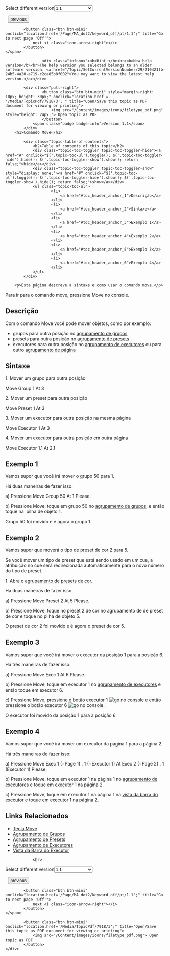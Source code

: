 
<div class="topic-navigation">

<div class="pull-right">
	<span class="pull-left">


<div class="pull-left">
<form action="/Topic/SetCurrentVersionNumber" class="form-inline" id="frmTagSelector" method="post">	<span class="form-mini">
		<div class="input-prepend"><span class="add-on">Select different version</span><select autocomplete="off" id="versionNumberId" name="versionNumberId" onchange="$(this).closest('#frmTagSelector').submit();" style="width: 120px;"><option value="">- latest -</option>
<option selected="selected" value="3">1.1</option>
<option value="7">1.2</option>
<option value="12">1.3</option>
<option value="16">1.5</option>
<option value="29">1.9</option>
</select></div>
		<input data-val="true" data-val-number="The field Int32 must be a number." data-val-required="The Int32 field is required." id="ProductId" name="ProductId" type="hidden" value="7">
		<input id="CurrentGuid" name="CurrentGuid" type="hidden" value="210421fb-24b5-4a20-a719-c2ca85b8f002">
	</span>
</form></div>&nbsp;	</span>
	<span class="pull-right" style="white-space: nowrap;">
			<button class="btn btn-mini" onclick="location.href='/Page/MA_dot2/keyword_midinote/pt/1.1'; " title="Go to previous page 'MidiNote'">
				<i class="icon-arrow-left"></i> previous
			</button>

			<button class="btn btn-mini" onclick="location.href='/Page/MA_dot2/keyword_off/pt/1.1';" title="Go to next page 'Off'">
				next <i class="icon-arrow-right"></i> 
			</button>
	</span>
</div>
<div class="clear-fix" style="margin-bottom: 10px"></div>
</div>

					<div class="infobox"><b>Hint:</b><br><b>New help version</b><br>The help version you selected belongs to an older software version. <a href="/Topic/SetCurrentVersionNumber/29/210421fb-24b5-4a20-a719-c2ca85b8f002">You may want to view the latest help version.</a></div>

			<div class="pull-right">
					<button class="btn btn-mini" style="margin-right: 10px; height: 30px;" onclick="location.href = '/Media/TopicPdf/7918/3'; " title="Open/Save this topic as PDF document for viewing or printing">
						<img src="/Content/images/icons/filetype_pdf.png" style="height: 24px;"> Open topic as PDF
					</button>
				<span class="badge badge-info">Version 1.1</span>
			</div>
		<h1>Comando Move</h1>

			<div class="topic-table-of-contents">
				<h2>Table of contents of this topic</h2>
				<div class="topic-toc-toggler topic-toc-toggler-hide"><a href="#" onclick="$('.topic-toc-ul').toggle(); $('.topic-toc-toggler-hide').hide(); $('.topic-toc-toggler-show').show(); return false;">hide</a></div>
				<div class="topic-toc-toggler topic-toc-toggler-show" style="display: none;"><a href="#" onclick="$('.topic-toc-ul').toggle(); $('.topic-toc-toggler-hide').show(); $('.topic-toc-toggler-show').hide(); return false;">show</a></div>
				<ul class="topic-toc-ul">
						<li>
							<a href="#toc_header_anchor_1">Descrição</a>
						</li>
						<li>
							<a href="#toc_header_anchor_2">Sintaxe</a>
						</li>
						<li>
							<a href="#toc_header_anchor_3">Exemplo 1</a>
						</li>
						<li>
							<a href="#toc_header_anchor_4">Exemplo 2</a>
						</li>
						<li>
							<a href="#toc_header_anchor_5">Exemplo 3</a>
						</li>
						<li>
							<a href="#toc_header_anchor_6">Exemplo 4</a>
						</li>
				</ul>
			</div>

		<p>Esta página descreve a sintaxe e como usar o comando move.</p>

<p>Para ir para o comando move, pressione&nbsp;<span class="hardkey">Move</span>&nbsp;no&nbsp;console.</p>

<a name="toc_header_anchor_1" id="toc_header_anchor_1" class="topic-toc-item"></a><h2>Descrição</h2>

<p>Com o comando Move você pode mover objetos, como por exemplo:</p>

<ul>
	<li>grupos para outra posição no&nbsp;<a href="/Topic/a28e845d-664a-4bff-8f81-d6039857b1de">agrupamento de grupos</a></li>
	<li>presets para outra posição no&nbsp;<a href="/Topic/c3fb198e-9577-4dae-981c-601829997529">agrupamento de presets</a></li>
	<li>executores para outra posição no&nbsp;<a href="/Topic/c1cec312-0cbe-4824-aa2a-1b23a81f9d9f">agrupamento de executores</a>&nbsp;ou para outro&nbsp;<a href="/Topic/5525b66b-92c6-4e03-b351-3976dc15cb5b">agrupamento de página</a></li>
</ul>

<a name="toc_header_anchor_2" id="toc_header_anchor_2" class="topic-toc-item"></a><h2>Sintaxe</h2>

<p>1. Mover um&nbsp;grupo para outra posição</p>

<div class="cl_input">Move Group 1 At 3</div>

<p>2. Mover um&nbsp;preset para outra posição</p>

<div class="cl_input">Move Preset 1 At 3</div>

<p>3. Mover um&nbsp;executor para outra posição na mesma página</p>

<div class="cl_input">Move Executor 1 At 3</div>

<p>4. Mover&nbsp;um&nbsp;executor para outra posição em outra página</p>

<div class="cl_input">Move Executor 1.1 At 2.1</div>

<a name="toc_header_anchor_3" id="toc_header_anchor_3" class="topic-toc-item"></a><h2>Exemplo 1</h2>

<p>Vamos supor que você irá mover o grupo 50 para 1.</p>

<p>Há duas maneiras de fazer isso.</p>

<p>a) Pressione&nbsp;<span class="hardkey">Move</span> <span class="hardkey">Group</span> <span class="hardkey">50</span> <span class="hardkey">At</span> <span class="hardkey">1</span> <span class="hardkey">Please</span>.</p>

<p>b) Pressione&nbsp;<span class="hardkey">Move</span>, toque em&nbsp;<span class="softkey">grupo 50</span>&nbsp;no&nbsp;<a href="/Topic/a28e845d-664a-4bff-8f81-d6039857b1de">agrupamento de grupos</a>, e então toque na <span class="softkey">&nbsp;pilha de objeto 1</span>.</p>

<p>Grupo 50 foi movido e é agora o grupo 1.</p>

<a name="toc_header_anchor_4" id="toc_header_anchor_4" class="topic-toc-item"></a><h2>Exemplo 2</h2>

<p>Vamos supor que moverá o tipo de preset de cor 2 para 5.</p>

<div class="tip">Se você mover um tipo de preset que está sendo usado em um cue, a atribuição no&nbsp;cue&nbsp;será redirecionada automaticamente para o novo número do tipo de preset.</div>

<p>1. Abra o&nbsp;<a href="/Topic/c3fb198e-9577-4dae-981c-601829997529">agrupamento de presets de cor</a>.</p>

<p>Há duas maneiras de fazer isso:</p>

<p>a) Pressione&nbsp;<span class="hardkey">Move</span> <span class="hardkey">Preset</span> <span class="hardkey">2</span> <span class="hardkey">At</span> <span class="hardkey">5</span> <span class="hardkey">Please</span>.</p>

<p>b) Pressione&nbsp;<span class="hardkey">Move</span>, toque no&nbsp;<span class="softkey">preset 2</span>&nbsp;de cor no agrupamento de de preset de cor e toque no&nbsp;<span class="softkey">pilha de objeto 5</span>.</p>

<p>O preset de cor 2 foi movido e é agora o preset de cor 5.</p>

<a name="toc_header_anchor_5" id="toc_header_anchor_5" class="topic-toc-item"></a><h2>Exemplo 3</h2>

<p>Vamos supor que você irá mover o executor da posição 1 para a posição 6.</p>

<p>Há três maneiras de fazer isso:</p>

<p>a) Pressione&nbsp;<span class="hardkey">Move</span> <span class="hardkey">Exec</span> <span class="hardkey">1</span> <span class="hardkey">At</span> <span class="hardkey">6</span> <span class="hardkey">Please</span>.</p>

<p>b) Pressione&nbsp;<span class="hardkey">Move</span>, toque em&nbsp;<span class="softkey">executor 1</span>&nbsp;no&nbsp;<a href="/Topic/c1cec312-0cbe-4824-aa2a-1b23a81f9d9f">agrupamento de executores</a>&nbsp;e então toque em&nbsp;<span class="softkey">executor 6</span>.</p>

<p>c) Pressione&nbsp;<span class="hardkey">Move</span>, pressione o botão executor&nbsp;1 <span class="hardkey"><img alt="go" src="/Media/Mlg/go_1.png"></span>&nbsp;no&nbsp;console e então pressione o botão executor 6&nbsp;<span class="hardkey"><img alt="go" src="/Media/Mlg/go_1.png"></span>&nbsp;no console.</p>

<p>O executor foi movido da posição 1 para a posição 6.</p>

<a name="toc_header_anchor_6" id="toc_header_anchor_6" class="topic-toc-item"></a><h2>Exemplo 4</h2>

<p>Vamos supor que você irá mover um executor da página 1 para a página 2.</p>

<p>Há três maneiras de fazer isso:</p>

<p>a) Pressione&nbsp;<span class="hardkey">Move</span> <span class="hardkey">Exec</span> <span class="hardkey">1</span> (=Page 1) <span class="hardkey">.</span> <span class="hardkey">1</span> (=Executor 1) <span class="hardkey">At</span> <span class="hardkey">Exec</span> <span class="hardkey">2</span> (=Page 2) <span class="hardkey">.</span> <span class="hardkey">1</span> (Executor 1) <span class="hardkey">Please</span>.</p>

<p>b) Pressione&nbsp;<span class="hardkey">Move</span>, toque em&nbsp;<span class="softkey">executor 1</span>&nbsp;na página&nbsp;1 no&nbsp;<a href="/Topic/c1cec312-0cbe-4824-aa2a-1b23a81f9d9f">agrupamento de executores</a>&nbsp;e toque em&nbsp;<span class="softkey">executor 1</span>&nbsp;na página&nbsp;2.</p>

<p>c) Pressione&nbsp;<span class="hardkey">Move</span>, toque em&nbsp;<span class="softkey">executor 1</span>&nbsp;na página&nbsp;1 na&nbsp;<a href="/Topic/af87cdc8-b54b-41ee-b614-26065230c7ec">vista da barra do executor</a>&nbsp;e toque em&nbsp;<span class="softkey">executor 1</span>&nbsp;na página 2.</p>

<a name="toc_header_anchor_7" id="toc_header_anchor_7" class="topic-toc-item"></a><h2>Links Relacionados</h2>

<ul>
	<li><a href="/Topic/f12e11a4-5376-4abb-b023-09c75a033a92">Tecla Move</a></li>
	<li><a href="/Topic/a28e845d-664a-4bff-8f81-d6039857b1de">Agrupamento de Grupos</a></li>
	<li><a href="/Topic/c3fb198e-9577-4dae-981c-601829997529">Agrupamento de Presets</a></li>
	<li><a href="/Topic/d8ca000e-cf13-448d-ac3e-129272e731d8">Agrupamento de Executores</a></li>
	<li><a href="/Topic/d8ca000e-cf13-448d-ac3e-129272e731d8">Vista da Barra do Executor</a></li>
</ul>


				<br>
<div class="topic-navigation">

<div class="pull-right">
	<span class="pull-left">


<div class="pull-left">
<form action="/Topic/SetCurrentVersionNumber" class="form-inline" id="frmTagSelector" method="post">	<span class="form-mini">
		<div class="input-prepend"><span class="add-on">Select different version</span><select autocomplete="off" id="versionNumberId" name="versionNumberId" onchange="$(this).closest('#frmTagSelector').submit();" style="width: 120px;"><option value="">- latest -</option>
<option selected="selected" value="3">1.1</option>
<option value="7">1.2</option>
<option value="12">1.3</option>
<option value="16">1.5</option>
<option value="29">1.9</option>
</select></div>
		<input data-val="true" data-val-number="The field Int32 must be a number." data-val-required="The Int32 field is required." id="ProductId" name="ProductId" type="hidden" value="7">
		<input id="CurrentGuid" name="CurrentGuid" type="hidden" value="210421fb-24b5-4a20-a719-c2ca85b8f002">
	</span>
</form></div>&nbsp;	</span>
	<span class="pull-right" style="white-space: nowrap;">
			<button class="btn btn-mini" onclick="location.href='/Page/MA_dot2/keyword_midinote/pt/1.1'; " title="Go to previous page 'MidiNote'">
				<i class="icon-arrow-left"></i> previous
			</button>

			<button class="btn btn-mini" onclick="location.href='/Page/MA_dot2/keyword_off/pt/1.1';" title="Go to next page 'Off'">
				next <i class="icon-arrow-right"></i> 
			</button>
	</span>
</div>
	<div class="clear-fix"></div>
	<div class="pull-right">
	
			<button class="btn btn-mini" onclick="location.href='/Media/TopicPdf/7918/3';" title="Open/Save this topic as PDF document for viewing or printing">
				<img src="/Content/images/icons/filetype_pdf.png"> Open topic as PDF
			</button>
	</div>
<div class="clear-fix" style="margin-bottom: 10px"></div>
</div>

	